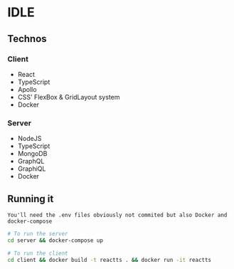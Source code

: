 # IDLE

## Technos

### Client

- React
- TypeScript
- Apollo
- CSS' FlexBox & GridLayout system
- Docker

### Server

- NodeJS
- TypeScript
- MongoDB
- GraphQL
- GraphiQL
- Docker

## Running it

`You'll need the .env files obviously not commited but also Docker and docker-compose`

```sh
# To run the server
cd server && docker-compose up

# To run the client
cd client && docker build -t reactts . && docker run -it reactts
```
